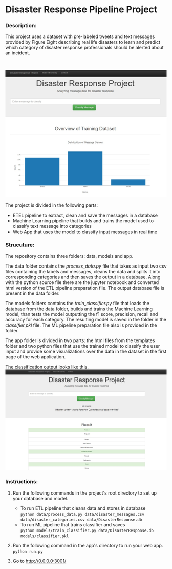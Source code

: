 # Disaster Response Pipeline Project

### Description:
<p>This project uses a dataset with pre-labeled tweets and text messages provided by Figure Eight describing real life disasters to learn and predict which category of disaster response professionals should be alerted about an incident.</p>
<br>

![Disaster Response Pipeline](screenshots/input.jpg)

The project is divided in the following parts:
*   ETEL pipeline to extract, clean and save the messages in a database
*   Machine Learning pipeline that builds and trains the model used to classify text message into categories
*   Web App that uses the model to classify input messages in real time

### Strucuture:
The repository contains three folders: data, models and app. 

The data folder contains the *process_data.py* file that takes as input two csv files containing the labels and messages, cleans the data and splits it into corresponding categories and then saves the output in a database. 
Along with the python source file there are the jupyter notebook and converted html version of the ETL pipeline preparation file. The output database file is present in the data folder.

The models folders contains the *train_classifier.py* file that loads the database from the data folder, builds and trains the Machine Learning model, than tests the model outputting the f1 score, precision, recall and accuracy for each category. The resulting model is saved in the folder in the *classifier.pkl* file. 
The ML pipeline preparation file also is provided in the folder.

The app folder is divided in two parts: the html files from the templates folder and two python files that use the trained model to classify the user input and provide some visualizations over the data in the dataset in the first page of the web application.

The classification output looks like this.
![Results](screenshots/results.jpg)

### Instructions:
1. Run the following commands in the project's root directory to set up your database and model.

    - To run ETL pipeline that cleans data and stores in database<br>
        `python data/process_data.py data/disaster_messages.csv data/disaster_categories.csv data/DisasterResponse.db`
    - To run ML pipeline that trains classifier and saves<br>
        `python models/train_classifier.py data/DisasterResponse.db models/classifier.pkl`

2. Run the following command in the app's directory to run your web app.<br>
    `python run.py`

3. Go to http://0.0.0.0:3001/
